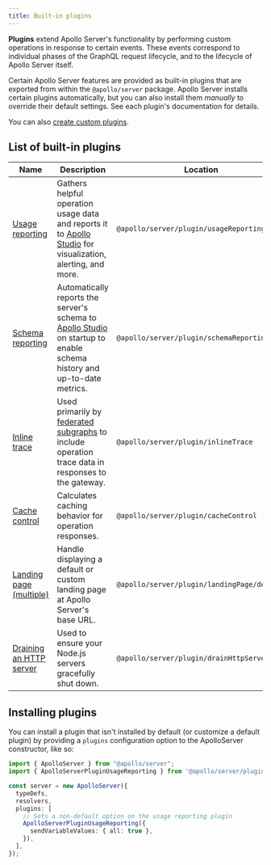 ```yaml
---
title: Built-in plugins
---
```


**Plugins** extend Apollo Server's functionality by performing custom operations in response to certain events. These events correspond to individual phases of the GraphQL request lifecycle, and to the lifecycle of Apollo Server itself.

Certain Apollo Server features are provided as built-in plugins that are exported from within the `@apollo/server` package. Apollo Server installs certain plugins automatically, but you can also install them _manually_ to override their default settings. See each plugin's documentation for details.

You can also [create custom plugins](./integrations/plugins/).

## List of built-in plugins

| Name | Description | Location |
|------|---------|-------------|
| [Usage reporting](./api/plugin/usage-reporting/) | Gathers helpful operation usage data and reports it to [Apollo Studio](https://www.apollographql.com/docs/studio/) for visualization, alerting, and more. |`@apollo/server/plugin/usageReporting` |
| [Schema reporting](./api/plugin/schema-reporting/) | Automatically reports the server's schema to [Apollo Studio](/studio/) on startup to enable schema history and up-to-date metrics. | `@apollo/server/plugin/schemaReporting` |
| [Inline trace](./api/plugin/inline-trace/) | Used primarily by [federated subgraphs](https://www.apollographql.com/docs/federation/) to include operation trace data in responses to the gateway. | `@apollo/server/plugin/inlineTrace` |
| [Cache control](./api/plugin/cache-control/) | Calculates caching behavior for operation responses. | `@apollo/server/plugin/cacheControl` |
| [Landing page (multiple)](./api/plugin/landing-pages) | Handle displaying a default or custom landing page at Apollo Server's base URL. | `@apollo/server/plugin/landingPage/default` |
| [Draining an HTTP server](./api/plugin/drain-http-server) | Used to ensure your Node.js servers gracefully shut down. | `@apollo/server/plugin/drainHttpServer`|

## Installing plugins

You can install a plugin that isn't installed by default (or customize a default plugin) by providing a `plugins` configuration option to the ApolloServer constructor, like so:

<MultiCodeBlock>

```ts
import { ApolloServer } from "@apollo/server";
import { ApolloServerPluginUsageReporting } from '@apollo/server/plugin/usageReporting';

const server = new ApolloServer({
  typeDefs,
  resolvers,
  plugins: [
    // Sets a non-default option on the usage reporting plugin
    ApolloServerPluginUsageReporting({
      sendVariableValues: { all: true },
    }),
  ],
});
```

</MultiCodeBlock>
